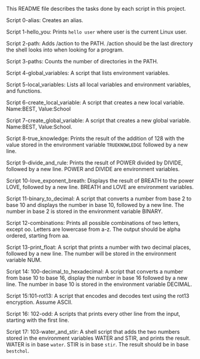 This README file describes the tasks done by each script in this project.

Script 0-alias: Creates an alias.

Script 1-hello_you: Prints `hello user` where user is the current Linux user.

Script 2-path: Adds /action to the PATH. /action should be the last directory the shell looks into when looking for a program.

Script 3-paths: Counts the number of directories in the PATH.

Script 4-global_variables: A script that lists environment variables.

Script 5-local_variables: Lists all local variables and environment variables, and functions.

Script 6-create_local_variable: A script that creates a new local variable. Name:BEST, Value:School

Script 7-create_global_variable: A script that creates a new global variable. Name:BEST, Value:School.

Script 8-true_knowledge: Prints the result of the addition of 128 with the value stored in the environment variable `TRUEKNOWLEDGE` followed by a new line.

Script 9-divide_and_rule: Prints the result of POWER divided by DIVIDE, followed by a new line. POWER and DIVIDE are environment variables.

Script 10-love_exponent_breath: Displays the result of BREATH to the power LOVE, followed by a new line. BREATH and LOVE are environment variables.

Script 11-binary_to_decimal: A script that converts a number from base 2 to base 10 and displays the number in base 10, followed by a new line. The number in base 2 is stored in the environment variable BINARY.

Script 12-combinations: Prints all possible combinations of two letters, except oo. Letters are lowercase from a-z. The output should be alpha ordered, starting from aa.

Script 13-print_float: A script that prints a number with two decimal places, followed by a new line. The number will be stored in the environment variable NUM.

Script 14: 100-decimal_to_hexadecimal: A script that converts a number from base 10 to base 16, display the number in base 16 followed by a new line. The number in base 10 is stored in the environment variable DECIMAL.

Script 15:101-rot13: A script that encodes and decodes text using the rot13 encryption. Assume ASCII.

Script 16: 102-odd: A scripts that prints every other line from the input, starting with the first line.

Script 17: 103-water_and_stir: A shell script that adds the two numbers stored in the environment variables WATER and STIR, and prints the result. WATER is in base `water`. STIR is in base `stir`. The result should be in base `bestchol`.

